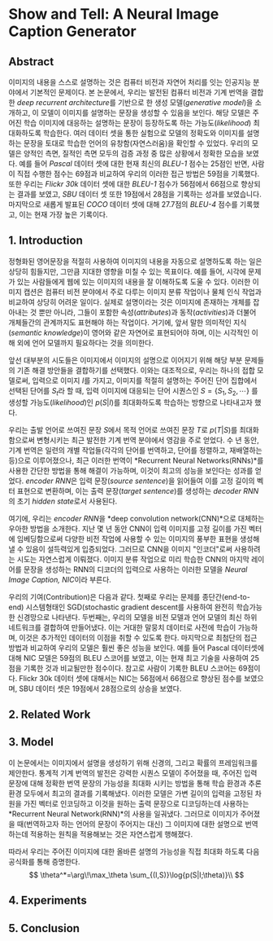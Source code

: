 # Show and Tell: A Neural Image Caption Generator

## Abstract

 이미지의 내용을 스스로 설명하는 것은 컴퓨터 비전과 자연어 처리를 잇는 인공지능 분야에서 기본적인 문제이다. 본 논문에서, 우리는 발전된 컴퓨터 비전과 기계 번역을 결합한 *deep recurrent architecture*를 기반으로 한 생성 모델(*generative model*)을 소개하고, 이 모델이 이미지를 설명하는 문장을 생성할 수 있음을 보인다. 해당 모델은 주어진 학습 이미지에 대응하는 설명하는 문장이 등장하도록 하는 가능도(*likelihood*) 최대화하도록 학습한다. 여러 데이터 셋을 통한 실험으로 모델의 정확도와 이미지를 설명하는 문장을 토대로 학습한 언어의 유창함(자연스러움)을 확인할 수 있었다. 우리의 모델은 양적인 측면, 질적인 측면 모두의 검증 과정 중 많은 상황에서 정확한 모습을 보였다. 예를 들어 *Pascal* 데이터 셋에 대한 현재 최신의 *BLEU-1* 점수는 25점인 반면, 사람이 직접 수행한 점수는 69점과 비교하여 우리의 이러한 접근 방법은 59점을 기록했다. 또한 우리는 *Flickr 30k* 데이터 셋에 대한 *BLEU-1* 점수가 56점에서 66점으로 향상되는 결과를 보였고, *SBU* 데이터 셋 또한 19점에서 28점을 기록하는 성과를 보였습니다. 마지막으로 새롭게 발표된 *COCO* 데이터 셋에 대해 27.7점의 *BLEU-4* 점수를 기록했고, 이는 현재 가장 높은 기록이다.

## 1. Introduction

 정형화된 영어문장을 적절히 사용하여 이미지의 내용을 자동으로 설명하도록 하는 일은 상당히 힘들지만, 그만큼 지대한 영향을 미칠 수 있는 목표이다. 예를 들어, 시각에 문제가 있는 사람들에게 웹에 있는 이미지의 내용을 잘 이해하도록 도울 수 있다. 이러한 이미지 캡션은 컴퓨터 비전 분야에서 주로 다루는 이미지 분류 작업이나 물체 인식 작업과 비교하여 상당히 어려운 일이다. 실제로 설명이라는 것은 이미지에 존재하는 개체를 잡아내는 것 뿐만 아니라, 그들이 포함한 속성(*attributes*)과 동작(*activities*)과 더불어 개체들간의 관계까지도 표현해야 하는 작업이다. 거기에, 앞서 말한 의미적인 지식(*semantic knowledge*)이 영어와 같은 자연어로 표현되어야 하며, 이는 시각적인 이해 외에 언어 모델까지 필요하다는 것을 의미한다.

 앞선 대부분의 시도들은 이미지에서 이미지의 설명으로 이어지기 위해 해당 부분 문제들의 기존 해결 방안들을 결합하기를 선택했다. 이와는 대조적으로, 우리는 하나의 접합 모델로써, 입력으로 이미지 $I$를 가지고, 이미지를 적절히 설명하는 주어진 단어 집합에서 선택된 단어를 $S_t$라 할 때, 입력 이미지에 대응되는 단어 시퀀스인 $S=\{S_1, S_2, \cdots\}$ 를 생성할 가능도(*likelihood*)인 $p(S|I)$를 최대화하도록 학습하는 방향으로 나타내고자 했다.

 우리는 출발 언어로 쓰여진 문장 $S$에서 목적 언어로 쓰여진 문장 $T$로 $p(T|S)$를 최대화함으로써 변형시키는 최근 발전한 기계 번역 분야에서 영감을 주로 얻었다. 수 년 동안, 기계 번역은 일련의 개별 작업들(각각의 단어를 번역하고, 단어를 정렬하고, 재배열하는 등)으로 이루어졌으나, 최근 이러한 번역이 *Recurrent Neural Networks(RNNs)*를 사용한 간단한 방법을 통해 해결이 가능하며, 이것이 최고의 성능을 보인다는 성과를 얻었다. *encoder RNN*은 입력 문장(*source sentence*)을 읽어들여 이를 고정 길이의 벡터 표현으로 변환하며, 이는 출력 문장(*target sentence*)를 생성하는 *decoder RNN*의 초기 *hidden state*로서 사용된다.

 여기에, 우리는 *encoder RNN*을 *deep convolution network(CNN)*으로 대체하는 우아한 방법을 소개한다. 지난 몇 년 동안 CNN이 입력 이미지를 고정 길이를 가진 벡터에 임베딩함으로써 다양한 비전 작업에 사용할 수 있는 이미지의 풍부한 표현을 생성해낼 수 있음이 설득력있게 입증되었다. 그러므로 CNN을 이미지 "인코더"로써 사용하려는 시도는 자연스럽게 이뤄졌다. 이미지 분류 작업으로 미리 학습한 CNN의 마지막 레이어를 문장을 생성하는 RNN의 디코더의 입력으로 사용하는 이러한 모델을 *Neural Image Caption, NIC*이라 부른다.

 우리의 기여(Contribution)은 다음과 같다. 첫째로 우리는 문제를 종단간(end-to-end) 시스템형태인 SGD(stochastic gradient descent를 사용하여 완전히 학습가능한 신경망으로 나타낸다. 두번째는, 우리의 모델을 비전 모델과 언어 모델의 최신 하위 네트워크를 결합하여 만들어냈다. 이는 거대한 말뭉치 데이터로 사전에 학습이 가능하며, 이것은 추가적인 데이터의 이점을 취할 수 있도록 한다. 마지막으로 최첨단의 접근 방법과 비교하여 우리의 모델은 훨씬 좋은 성능을 보인다. 예를 들어 Pascal 데이터셋에 대해 NIC 모델은 59점의 BLEU 스코어를 보였고, 이는 현재 최고 기술을 사용하여 25점을 기록한 것과 비교될만한 점수이다. 참고로 사람이 기록한 BLEU 스코어는 69점이다. Flickr 30k 데이터 셋에 대해서는 NIC는 56점에서 66점으로 향상된 점수를 보였으며, SBU 데이터 셋은 19점에서 28점으로의 상승을 보였다.

## 2. Related Work

## 3. Model

 이 논문에서는 이미지에서 설명을 생성하기 위해 신경의, 그리고 확률의 프레임워크를 제안한다. 통계적 기계 번역의 발전은 강력한 시퀀스 모델이 주어졌을 때, 주어진 입력 문장에 대해 정확한 번역 문장의 가능성을 최대화 시키는 방법을 통해 학습 환경과 추론 환경 모두에서 최고의 결과를 기록해냈다. 이러한 모델은 가변 길이의 입력을 고정된 차원을 가진 벡터로 인코딩하고 이것을 원하는 출력 문장으로 디코딩하는데 사용하는 *Recurrent Neural Network(RNN)*의 사용을 일궈냈다. 그러므로 이미지가 주어졌을 때(번역하고자 하는 언어의 문장이 주어지는 대신) 그 이미지에 대한 설명으로 번역하는데 적용하는 원칙을 적용해보는 것은 자연스럽게 행해졌다.

 따라서 우리는 주어진 이미지에 대한 올바른 설명의 가능성을 직접 최대화 하도록 다음 공식화를 통해 증명한다.
$$
\theta^*=\arg\!\max_\theta \sum_{(I,S)}\log{p(S|I;\theta)}\\
$$



## 4. Experiments

## 5. Conclusion

